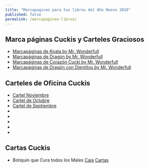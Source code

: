 ```yaml
---
title: "Marcapaginas para tus libros del Año Nuevo 2020"
published: false
permalink: /marcapaginas-libros/
---
```


## Marca páginas Cuckis y Carteles Graciosos

* [Marcapáginas de Koala by Mr. Wonderfull](https://muymolon.com/descargables/marcapaginas-originales/)
* [Marcapáginas de Dragón by Mr. Wonderfull](https://muymolon.com/descargables/marcapaginas-originales/)
* [Marcapáginas de Corazón Cucki by Mr. Wonderfull](https://docs.google.com/forms/d/e/1FAIpQLSdp-lDMOlY79aVHPPGdQr83wZ6YheGxqUrUHN9pMStpQg2WbQ/viewform?c=0&w=1)
* [Marcapáginas de Dragón con Dientitos by Mr. Wonderfull](https://docs.google.com/forms/d/e/1FAIpQLSd_w-RAiImiXYjKitUaKAvSm6GNFgfn5KWSPwlbX3BdXGXR3Q/viewform?c=0&w=1)

## Carteles de Oficina Cuckis

* [Cartel Noviembre](https://drive.google.com/file/d/0B54FfR_tUggwamdSMTBXMWdUNXc/view)
* [Cartel de Octubre](https://drive.google.com/file/d/0B54FfR_tUggwZ1ptU3RLalI1Qk0/view)
* [Cartel de Septiembre](https://drive.google.com/file/d/0B54FfR_tUggwNmZhZmJsZnRMOHc/view)
* []()
* []()
* []()
* []()
* []()

## Cartas Cuckis

* Botiquin que Cura todos los Males [Caja](https://drive.google.com/file/d/0B54FfR_tUggwX0VpVFM1N3ZuVXc/view) [Cartas](https://drive.google.com/file/d/0B54FfR_tUggwTkN0QnNqSTVUalU/view)
